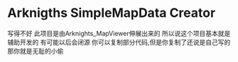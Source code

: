 # Arknigths SimpleMapData Creator
写得不好
此项目是由Arknights_MapViewer伸展出来的
所以说这个项目基本就是辅助开发的
有可能以后会闭源
你可以复制部分代码,但是你复制了还说是自己写的那你就是无耻的小偷
